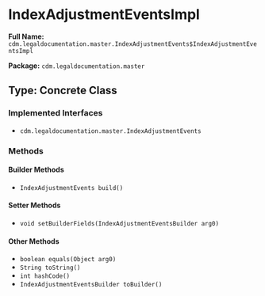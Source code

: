 # IndexAdjustmentEventsImpl

**Full Name:** `cdm.legaldocumentation.master.IndexAdjustmentEvents$IndexAdjustmentEventsImpl`

**Package:** `cdm.legaldocumentation.master`

## Type: Concrete Class

### Implemented Interfaces

- `cdm.legaldocumentation.master.IndexAdjustmentEvents`

### Methods

#### Builder Methods

- `IndexAdjustmentEvents build()`

#### Setter Methods

- `void setBuilderFields(IndexAdjustmentEventsBuilder arg0)`

#### Other Methods

- `boolean equals(Object arg0)`
- `String toString()`
- `int hashCode()`
- `IndexAdjustmentEventsBuilder toBuilder()`

